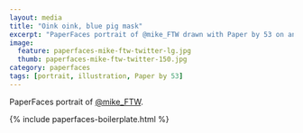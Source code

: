```yaml
---
layout: media
title: "Oink oink, blue pig mask"
excerpt: "PaperFaces portrait of @mike_FTW drawn with Paper by 53 on an iPad."
image: 
  feature: paperfaces-mike-ftw-twitter-lg.jpg
  thumb: paperfaces-mike-ftw-twitter-150.jpg
category: paperfaces
tags: [portrait, illustration, Paper by 53]
---
```


PaperFaces portrait of [@mike_FTW](http://twitter.com/mike_FTW).

{% include paperfaces-boilerplate.html %}